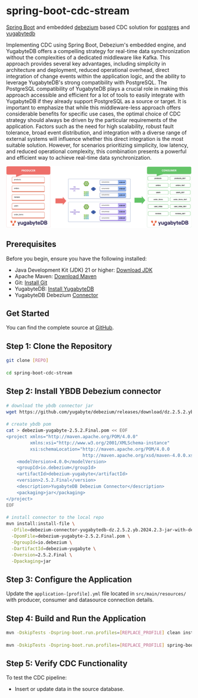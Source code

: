# spring-boot-cdc-stream
[Spring Boot](https://spring.io/projects/spring-boot) and embedded [debezium](https://debezium.io/) based CDC solution for [postgres](https://www.postgresql.org/docs/) and [yugabytedb](https://docs.yugabyte.com/)

Implementing CDC using Spring Boot, Debezium's embedded engine, and YugabyteDB offers a compelling strategy for real-time data synchronization without the complexities of a dedicated middleware like Kafka. This approach provides several key advantages, including simplicity in architecture and deployment, reduced operational overhead, direct integration of change events within the application logic, and the ability to leverage YugabyteDB's strong compatibility with PostgreSQL. The PostgreSQL compatibility of YugabyteDB plays a crucial role in making this approach accessible and efficient for a lot of tools to easily integrate with YugabyteDB if they already support PostgreSQL as a source or target. It is important to emphasize that while this middleware-less approach offers considerable benefits for specific use cases, the optimal choice of CDC strategy should always be driven by the particular requirements of the application. Factors such as the need for high scalability, robust fault tolerance, broad event distribution, and integration with a diverse range of external systems will influence whether this direct integration is the most suitable solution. However, for scenarios prioritizing simplicity, low latency, and reduced operational complexity, this combination presents a powerful and efficient way to achieve real-time data synchronization.

![cdc](assets/cdc.jpg)

## Prerequisites
Before you begin, ensure you have the following installed:
- Java Development Kit (JDK) 21 or higher: [Download JDK](https://sdkman.io/jdks)
- Apache Maven: [Download Maven](https://maven.apache.org/download.cgi)
- Git: [Install Git](https://git-scm.com/downloads)
- YugabyteDB: [Install YugabyteDB](https://docs.yugabyte.com/stable/reference/configuration/yugabyted/)
- YugabyteDB Debezium [Connector](https://github.com/yugabyte/debezium/releases/tag/dz.2.5.2.yb.2024.2.3)

## Get Started
You can find the complete source at [GitHub](https://github.com/srinivasa-vasu/spring-boot-cdc-stream.git). 

## Step 1: Clone the Repository

```sh
git clone [REPO]

cd spring-boot-cdc-stream
```

## Step 2: Install YBDB Debezium connector

```sh
# download the ybdb connector jar
wget https://github.com/yugabyte/debezium/releases/download/dz.2.5.2.yb.2024.2.3/debezium-connector-yugabytedb-dz.2.5.2.yb.2024.2.3-jar-with-dependencies.jar

# create ybdb pom
cat > debezium-yugabyte-2.5.2.Final.pom << EOF
<project xmlns="http://maven.apache.org/POM/4.0.0" 
         xmlns:xsi="http://www.w3.org/2001/XMLSchema-instance"
         xsi:schemaLocation="http://maven.apache.org/POM/4.0.0 
                             http://maven.apache.org/xsd/maven-4.0.0.xsd">
    <modelVersion>4.0.0</modelVersion>
    <groupId>io.debezium</groupId>
    <artifactId>debezium-yugabyte</artifactId>
    <version>2.5.2.Final</version>
    <description>YugabyteDB Debezium Connector</description>
    <packaging>jar</packaging>
</project>
EOF

# install connector to the local repo
mvn install:install-file \
  -Dfile=debezium-connector-yugabytedb-dz.2.5.2.yb.2024.2.3-jar-with-dependencies.jar \
  -DpomFile=debezium-yugabyte-2.5.2.Final.pom \
  -DgroupId=io.debezium \
  -DartifactId=debezium-yugabyte \
  -Dversion=2.5.2.Final \
  -Dpackaging=jar

```

## Step 3: Configure the Application

Update the `application-[profile].yml` file located in `src/main/resources/` with producer, consumer and datasource connection details.

## Step 4: Build and Run the Application
```sh
mvn -DskipTests -Dspring-boot.run.profiles=[REPLACE_PROFILE] clean install

mvn -DskipTests -Dspring-boot.run.profiles=[REPLACE_PROFILE] spring-boot:run 
```

## Step 5: Verify CDC Functionality

To test the CDC pipeline:
- Insert or update data in the source database.


